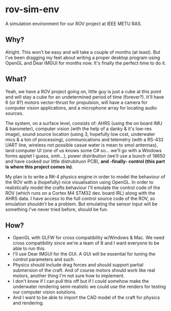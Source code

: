 # rov-sim-env

A simulation environment for our ROV project at IEEE METU RAS.

## Why?

Alright. This won't be easy and will take a couple of months (at least). But I've been dragging my feet about writing a proper desktop program using OpenGL and Dear IMGUI for months now. It's finally the perfect time to do it.

## What?

Yeah, we have a ROV project going on, little guy is just a cube at this point and will stay a cube for an undetermined period of time (forever?). It'll have 6 (or 8?) motors vector-thrust for propulsion, will have a camera for computer vision applications, and a microphone array for locating audio sources.

The system, on a surface level, consists of: AHRS (using the on board IMU & barometer), computer vision (with the help of a danky & it's low-res image), sound source location (using 3, hopefully low cost, underwater mics & a ton of processing), communications and telemetry (with a RS-432 UART line, wireless  not possible casue water is mean to smol antennas), land computer UI (one of us knows some C# so... we'll go with a Windows forms applet I guess, smh...), power distribution (we'll use a bunch of 18650 and have cooked our little distrubituon PCB), **and -finally- control (this part is where this project comes in)**.

My plan is to write a RK-4 physics engine in order to model the behaviour of the ROV with a (hopefully) nice visualisation using OpenGL. In order to realistically model the crafts behaviour I'll emulate the control code of the ROV (which runs on a Cortex M4 STM32 dev. board IRL) along with the AHRS data. I have access to the full control source code of the ROV, so emulation shouldn't be a problem. But emulating the sensor input will be something I've never tried before, should be fun.

## How?
* OpenGL with GLFW for cross compatibility w/Windows & Mac. We need cross compatibility since we're a team of 8 and I want everyone to be able to run this.  
* I'll use Dear IMGUI for the GUI. A GUI will be essential for tuning the control parameters and such.
* Physics should include drag forces and should support partial submersion of the craft. And of course motors should work like real motors, another thing I'm not sure how to implement.
* I don't know if I can pull this off but if I could somehow make the underwater rendering semi-realistic we could use the renders for testing our computer vision solutions.
* And I want to be able to import the CAD model of the craft for physics and rendering.
